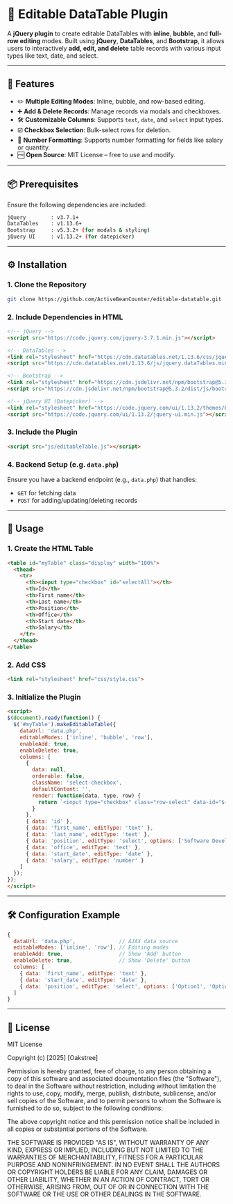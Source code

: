 # 📝 Editable DataTable Plugin

A **jQuery plugin** to create editable DataTables with **inline**, **bubble**, and **full-row editing** modes. Built using **jQuery**, **DataTables**, and **Bootstrap**, it allows users to interactively **add, edit, and delete** table records with various input types like text, date, and select.

---

## 🚀 Features

- ✏️ **Multiple Editing Modes**: Inline, bubble, and row-based editing.
- ➕ **Add & Delete Records**: Manage records via modals and checkboxes.
- 🛠️ **Customizable Columns**: Supports `text`, `date`, and `select` input types.
- ☑️ **Checkbox Selection**: Bulk-select rows for deletion.
- 🔢 **Number Formatting**: Supports number formatting for fields like salary or quantity.
- 🆓 **Open Source**: MIT License – free to use and modify.

---

## 📦 Prerequisites

Ensure the following dependencies are included:

```bash
jQuery        : v3.7.1+
DataTables    : v1.13.6+
Bootstrap     : v5.3.2+ (for modals & styling)
jQuery UI     : v1.13.2+ (for datepicker)
```

---

## ⚙️ Installation

### 1. Clone the Repository

```bash
git clone https://github.com/ActiveBeanCounter/editable-datatable.git
```

### 2. Include Dependencies in HTML

```html
<!-- jQuery -->
<script src="https://code.jquery.com/jquery-3.7.1.min.js"></script>

<!-- DataTables -->
<link rel="stylesheet" href="https://cdn.datatables.net/1.13.6/css/jquery.dataTables.min.css">
<script src="https://cdn.datatables.net/1.13.6/js/jquery.dataTables.min.js"></script>

<!-- Bootstrap -->
<link rel="stylesheet" href="https://cdn.jsdelivr.net/npm/bootstrap@5.3.2/dist/css/bootstrap.min.css">
<script src="https://cdn.jsdelivr.net/npm/bootstrap@5.3.2/dist/js/bootstrap.bundle.min.js"></script>

<!-- jQuery UI (Datepicker) -->
<link rel="stylesheet" href="https://code.jquery.com/ui/1.13.2/themes/base/jquery-ui.css">
<script src="https://code.jquery.com/ui/1.13.2/jquery-ui.min.js"></script>
```

### 3. Include the Plugin

```html
<script src="js/editableTable.js"></script>
```

### 4. Backend Setup (e.g. `data.php`)

Ensure you have a backend endpoint (e.g., `data.php`) that handles:
- `GET` for fetching data
- `POST` for adding/updating/deleting records

---

## 📖 Usage

### 1. Create the HTML Table

```html
<table id="myTable" class="display" width="100%">
  <thead>
    <tr>
      <th><input type="checkbox" id="selectAll"></th>
      <th>Id</th>
      <th>First name</th>
      <th>Last name</th>
      <th>Position</th>
      <th>Office</th>
      <th>Start date</th>
      <th>Salary</th>
    </tr>
  </thead>
</table>
```

### 2. Add CSS

```html
<link rel="stylesheet" href="css/style.css">
```

### 3. Initialize the Plugin

```html
<script>
$(document).ready(function() {
  $('#myTable').makeEditableTable({
    dataUrl: 'data.php',
    editableModes: ['inline', 'bubble', 'row'],
    enableAdd: true,
    enableDelete: true,
    columns: [
      {
        data: null,
        orderable: false,
        className: 'select-checkbox',
        defaultContent: '',
        render: function(data, type, row) {
          return `<input type="checkbox" class="row-select" data-id="${row.id}">`;
        }
      },
      { data: 'id' },
      { data: 'first_name', editType: 'text' },
      { data: 'last_name', editType: 'text' },
      { data: 'position', editType: 'select', options: ['Software Developer', 'Data Analyst', 'IT'] },
      { data: 'office', editType: 'text' },
      { data: 'start_date', editType: 'date' },
      { data: 'salary', editType: 'number' }
    ]
  });
});
</script>
```

---

## 🛠 Configuration Example

```js
{
  dataUrl: 'data.php',              // AJAX data source
  editableModes: ['inline', 'row'], // Editing modes
  enableAdd: true,                  // Show 'Add' button
  enableDelete: true,               // Show 'Delete' button
  columns: [
    { data: 'first_name', editType: 'text' },
    { data: 'start_date', editType: 'date' },
    { data: 'position', editType: 'select', options: ['Option1', 'Option2'] }
  ]
}
```

---

## 📄 License

MIT License

Copyright (c) [2025] [Oakstree]

Permission is hereby granted, free of charge, to any person obtaining a copy
of this software and associated documentation files (the "Software"), to deal
in the Software without restriction, including without limitation the rights
to use, copy, modify, merge, publish, distribute, sublicense, and/or sell
copies of the Software, and to permit persons to whom the Software is
furnished to do so, subject to the following conditions:

The above copyright notice and this permission notice shall be included in all
copies or substantial portions of the Software.

THE SOFTWARE IS PROVIDED "AS IS", WITHOUT WARRANTY OF ANY KIND, EXPRESS OR
IMPLIED, INCLUDING BUT NOT LIMITED TO THE WARRANTIES OF MERCHANTABILITY,
FITNESS FOR A PARTICULAR PURPOSE AND NONINFRINGEMENT. IN NO EVENT SHALL THE
AUTHORS OR COPYRIGHT HOLDERS BE LIABLE FOR ANY CLAIM, DAMAGES OR OTHER
LIABILITY, WHETHER IN AN ACTION OF CONTRACT, TORT OR OTHERWISE, ARISING FROM,
OUT OF OR IN CONNECTION WITH THE SOFTWARE OR THE USE OR OTHER DEALINGS IN THE
SOFTWARE.
